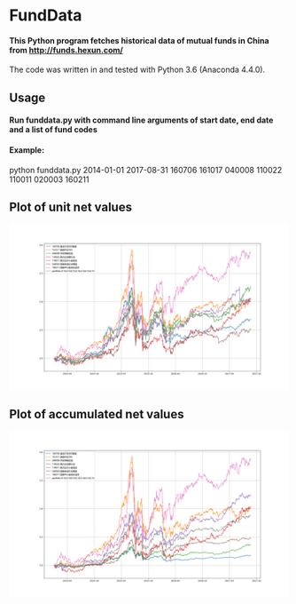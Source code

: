 # FundData
#### This Python program fetches historical data of mutual funds in China from http://funds.hexun.com/
The code was written in and tested with Python 3.6 (Anaconda 4.4.0).

## Usage
#### Run funddata.py with command line arguments of start date, end date and a list of fund codes
#### Example:
python funddata.py 2014-01-01 2017-08-31 160706 161017 040008 110022 110011 020003 160211

## Plot of unit net values
![Screenshot](fld_unitnetvalue.png)

## Plot of accumulated net values
![Screenshot](fld_netvalue.png)

